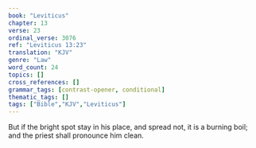 ```yaml
---
book: "Leviticus"
chapter: 13
verse: 23
ordinal_verse: 3076
ref: "Leviticus 13:23"
translation: "KJV"
genre: "Law"
word_count: 24
topics: []
cross_references: []
grammar_tags: [contrast-opener, conditional]
thematic_tags: []
tags: ["Bible","KJV","Leviticus"]
---
```

But if the bright spot stay in his place, and spread not, it is a burning boil; and the priest shall pronounce him clean.
